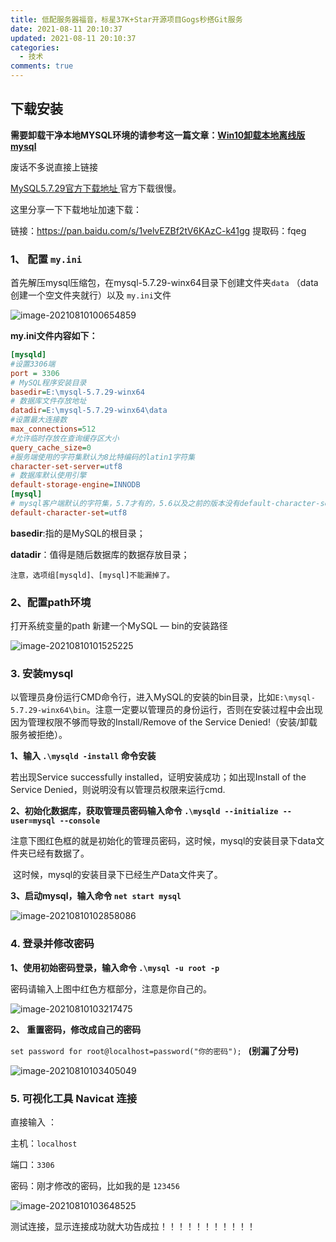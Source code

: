 ```yaml
---
title: 低配服务器福音，标星37K+Star开源项目Gogs秒搭Git服务
date: 2021-08-11 20:10:37
updated: 2021-08-11 20:10:37
categories:
  - 技术
comments: true
---
```


## 下载安装

**需要卸载干净本地MYSQL环境的请参考这一篇文章：[Win10卸载本地离线版mysql](https://www.weiye.link/297.html)**



废话不多说直接上链接

 [MySQL5.7.29官方下载地址 ](https://dev.mysql.com/downloads/mysql/5.7.html) 官方下载很慢。

这里分享一下下载地址加速下载：

链接：https://pan.baidu.com/s/1velvEZBf2tV6KAzC-k41gg 
提取码：fqeg

### 1、 配置 `my.ini`

首先解压mysql压缩包，在mysql-5.7.29-winx64目录下创建文件夹`data` （data创建一个空文件夹就行）以及 `my.ini`文件



![image-20210810100654859](https://cdn.jsdelivr.net/gh/wilbur147/cdnPictureBed/article/20210810100654.png)



**my.ini文件内容如下：**

```ini
[mysqld]
#设置3306端
port = 3306
# MySQL程序安装目录
basedir=E:\mysql-5.7.29-winx64
# 数据库文件存放地址
datadir=E:\mysql-5.7.29-winx64\data 
#设置最大连接数
max_connections=512
#允许临时存放在查询缓存区大小
query_cache_size=0
#服务端使用的字符集默认为8比特编码的latin1字符集
character-set-server=utf8
# 数据库默认使用引擎
default-storage-engine=INNODB
[mysql]
# mysql客户端默认的字符集，5.7才有的，5.6以及之前的版本没有default-character-set属性
default-character-set=utf8
```

**basedir**:指的是MySQL的根目录；

**datadir**：值得是随后数据库的数据存放目录；

`注意，选项组[mysqld]、[mysql]不能漏掉了。`



### 2、配置path环境

打开系统变量的path 新建一个MySQL — bin的安装路径

![image-20210810101525225](https://cdn.jsdelivr.net/gh/wilbur147/cdnPictureBed/article/20210810101525.png)



### 3. 安装mysql

以管理员身份运行CMD命令行，进入MySQL的安装的bin目录，比如`E:\mysql-5.7.29-winx64\bin`。注意一定要以管理员的身份运行，否则在安装过程中会出现因为管理权限不够而导致的Install/Remove of the Service Denied!（安装/卸载服务被拒绝）。

**1、输入 `.\mysqld -install` 命令安装**

若出现Service successfully installed，证明安装成功；如出现Install of the Service Denied，则说明没有以管理员权限来运行cmd.

**2、初始化数据库，获取管理员密码输入命令 `.\mysqld --initialize --user=mysql --console`**

注意下图红色框的就是初始化的管理员密码，这时候，mysql的安装目录下data文件夹已经有数据了。

​    这时候，mysql的安装目录下已经生产Data文件夹了。

**3、启动mysql，输入命令 `net start mysql`**



![image-20210810102858086](https://cdn.jsdelivr.net/gh/wilbur147/cdnPictureBed/article/20210810102858.png)



### 4. 登录并修改密码

**1、使用初始密码登录，输入命令 `.\mysql -u root -p`**

密码请输入上图中红色方框部分，注意是你自己的。

![image-20210810103217475](https://cdn.jsdelivr.net/gh/wilbur147/cdnPictureBed/article/20210810103217.png)



**2、 重置密码，修改成自己的密码**

`set password for root@localhost=password("你的密码"); ` **(别漏了分号)**

![image-20210810103405049](https://cdn.jsdelivr.net/gh/wilbur147/cdnPictureBed/article/20210810103405.png)



### 5. 可视化工具 Navicat 连接

直接输入 ：

主机：`localhost` 

端口：`3306`

密码：刚才修改的密码，比如我的是 `123456`

![image-20210810103648525](https://cdn.jsdelivr.net/gh/wilbur147/cdnPictureBed/article/20210810103648.png)



测试连接，显示连接成功就大功告成拉！！！！！！！！！！！



